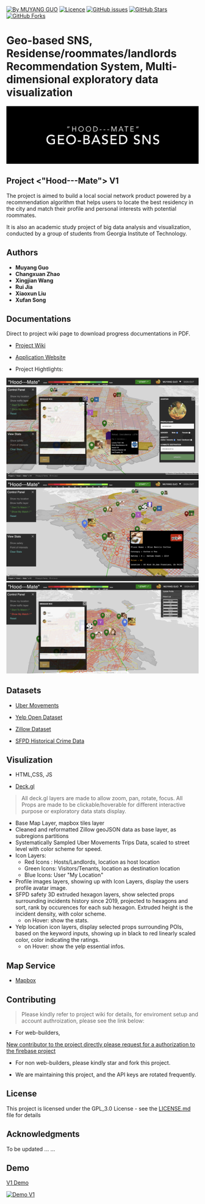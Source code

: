 [![By MUYANG GUO](https://img.shields.io/badge/by-muyangguo-blue.svg)](https://github.com/MUYANGGUO) [![Licence](https://img.shields.io/badge/license-GPL--3.0-blue.svg)](https://github.com/MUYANGGUO/6242/blob/master/LICENSE) [![GitHub issues](https://img.shields.io/github/issues/MUYANGGUO/6242.svg)](https://github.com/MUYANGGUO/6242/issues/) [![GitHub Stars](https://img.shields.io/github/stars/MUYANGGUO/6242.svg?style=social&label=Star)](https://github.com/MUYANGGUO/6242)[![GitHub Forks](https://img.shields.io/github/forks/MUYANGGUO/6242.svg?style=social&label=Fork)](https://github.com/MUYANGGUO/6242)


#  Geo-based SNS, Residense/roommates/landlords Recommendation System, Multi-dimensional exploratory data visualization

 
![title_logo](https://github.com/MUYANGGUO/6242/blob/master/readme_images/title_log.png)


## Project <"Hood---Mate"> V1

The project is aimed to build a local social network product powered by a recommendation algorithm that helps users to locate the best residency in the city and match their profile and personal interests with potential roommates.

It is also an academic study project of big data analysis and visualization, conducted by a group of students from Georgia Institute of Technology.  

## Authors

* **Muyang Guo**
* **Changxuan Zhao**
* **Xingjian Wang**
* **Rui Jia**
* **Xiaoxun Liu**
* **Xufan Song**

## Documentations

Direct to project wiki page to download progress documentations in PDF. 

- [Project Wiki](https://github.com/MUYANGGUO/6242/wiki)

- [Application Website](https://project-54404.firebaseapp.com/)
 
- Project Hightlights:
 
 ![image1](https://github.com/MUYANGGUO/6242/blob/master/readme_images/image1.png)
 ![image2](https://github.com/MUYANGGUO/6242/blob/master/readme_images/image2.png)
 ![image3](https://github.com/MUYANGGUO/6242/blob/master/readme_images/image3.png)

## Datasets

- [Uber Movements](https://movement.uber.com/cities?lang=en-US)

- [Yelp Open Dataset](https://www.yelp.com/dataset)

- [Zillow Dataset](https://www.zillow.com/howto/api/APIOverview.htm)

- [SFPD Historical Crime Data](https://data.sfgov.org/Public-Safety/Police-Department-Incident-Reports-2018-to-Present/wg3w-h783)

## Visulization

- HTML,CSS, JS

- [Deck.gl](https://deck.gl/#/)

> All deck.gl layers are made to allow zoom, pan, rotate, focus. 
> All Props are made to be clickable/hoverable for different interactive purpose or exploratory data stats display.
 
  - Base Map Layer, mapbox tiles layer
  - Cleaned and reformatted Zillow geoJSON data as base layer, as subregions partitions
  - Systematically Sampled Uber Movements Trips Data, scaled to street level with color scheme for speed.
  - Icon Layers:
    - Red Icons : Hosts/Landlords, location as host location
    - Green Icons: Visitors/Tenants, location as destination location
    - Blue Icons: User "My Location"
  - Profile images layers, showing up with Icon Layers, display the users profile avatar image.
  - SFPD safety 3D extruded hexagon layers, show selected props surrounding incidents history since 2019, projected to hexagons and sort, rank by occurences for each sub hexagon. Extruded height is the incident density, with color scheme. 
    - on Hover: show the stats.
  - Yelp location icon layers, display selected props surrounding POIs, based on the keyword inputs, showing up in black to red linearly scaled color, color indicating the ratings. 
    - on Hover: show the yelp essential infos.

## Map Service

- [Mapbox](http://mapbox.com/)

## Contributing

> Please kindly refer to project wiki for details, for enviroment setup and account authroization, please see the link below:

- For web-builders,

[New contributor to the project directly please request for a authorization to the firebase project](https://github.com/MUYANGGUO/6242/wiki/Web-APP-Development-Environment-Setup-Guide)

- For non web-builders, please kindly star and fork this project.

- We are maintaining this project, and the API keys are rotated frequently.

## License

This project is licensed under the GPL_3.0 License - see the [LICENSE.md](/LICENSE) file for details

## Acknowledgments

To be updated ... ...

## Demo
[V1 Demo](https://www.youtube.com/watch?v=lmKRxIYy7Eo)

<a href="http://www.youtube.com/watch?feature=player_embedded&v=lmKRxIYy7Eo
" target="_blank"><img src="http://img.youtube.com/vi/lmKRxIYy7Eo/0.jpg" 
alt="Demo V1"/></a>
